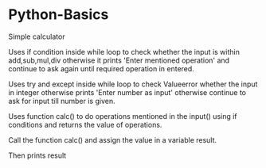 # Python-Basics

Simple calculator 

Uses if condition inside while loop to check whether the input is within add,sub,mul,div otherwise it prints 'Enter mentioned operation' and continue to ask again until required operation in entered.

Uses try and except inside while loop to check Valueerror whether the input in integer otherwise prints 'Enter number as input' otherwise continue to ask for input till number is given.

Uses function calc() to do operations mentioned in the input() using if conditions and returns the value of operations. 

Call the function calc() and assign the value in a variable result.

Then prints result
